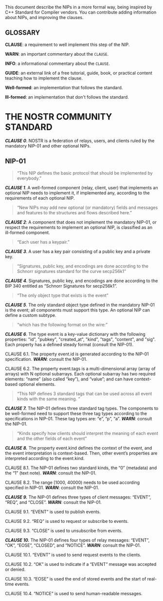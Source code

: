 This document describe the NIPs in a more formal way, being inspired by C++ Standard for Compiler vendors. You can contribute adding information about NIPs, and improving the clauses.

## GLOSSARY

**CLAUSE**: a requirement to well implement this step of the NIP.

**WARN**: an important commentary about the `CLAUSE`.

**INFO**: a informational commentary about the `CLAUSE`.

**GUIDE**: an external link of a free tutorial, guide, book, or practical content teaching how to implement the clause.

**Well-formed**: an implementation that follows the standard.

**Ill-formed**: an implementation that don't follows the standard.


# THE NOSTR COMMUNITY STANDARD



***CLAUSE 0***. NOSTR is a federation of relays, users, and clients ruled by the mandatory NIP-01 and other optional NIPs.


## NIP-01 


> “This NIP defines the basic protocol that should be implemented by everybody.”


***CLAUSE 1***. A well-formed component (relay, client, user) that implements an optional NIP needs to implement it, if implemented any, according to the requirements of each optional NIP.


> “New NIPs may add new optional (or mandatory) fields and messages and features to the structures and flows described here.”


***CLAUSE 2***: A component that does not implement the mandatory NIP-01, or respect the requirements to implement an optional NIP, is classified as an ill-formed component.


> “Each user has a keypair.”


***CLAUSE 3***.  A user has a key pair consisting of a public key and a private key.


> “Signatures, public key, and encodings are done according to the Schnorr signatures standard for the curve secp256k1”


***CLAUSE 4***. Signatures, public key, and encodings are done according to the BIP 340 entitled as “Schnorr Signatures for secp256k1”.


> “The only object type that exists is the event”


***CLAUSE 5***. The only standard object type defined in the mandatory NIP-01 is the event; all components must support this type. An optional NIP can define a custom subtype.


> “which has the following format on the wire:”


***CLAUSE 6***. The type event is a key-value dictionary with the following properties: "id", "pubkey", "created_at", "kind", "tags", "content", and "sig". Each property has a defined steady format (consult the NIP-01).


CLAUSE 6.1. The property event.id is generated according to the NIP-01 specification.
***WARN***: consult the NIP-01.

CLAUSE 6.2. The property event.tags is a multi-dimensional array (array of arrays) with N optional subarrays. Each optional subarray has two required elements: “name” (also called “key”), and “value”; and can have context-based optional elements.

> “This NIP defines 3 standard tags that can be used across all event kinds with the same meaning. “


***CLAUSE 7.*** The NIP-01 defines three standard tag types. The components to be well-formed need to support these three tag types according to the specifications in NIP-01. These tag types are: “e”, “p”, “a”.
***WARN***: consult the NIP-01.

> “Kinds specify how clients should interpret the meaning of each event and the other fields of each event”


***CLAUSE 8.*** The property event.kind defines the context of the event, and the event interpretation is context-based. Then, other event’s properties are interpreted according to the event.kind.


CLAUSE 8.1. The NIP-01 defines two standard kinds, the “0” (metadata) and the “1” (text note).
***WARN***: consult the NIP-01.

CLAUSE 8.2. The range [1000, 40000) needs to be used according specified in NIP-01.
***WARN***: consult the NIP-01.

***CLAUSE 9.*** The NIP-01 defines three types of client messages: “EVENT”, “REQ”, and “CLOSE”.
***WARN***: consult the NIP-01.

CLAUSE 9.1. “EVENT” is used to publish events.

CLAUSE 9.2. “REQ” is used to request or subscribe to events.

CLAUSE 9.3. “CLOSE” is used to unsubscribe from events.


***CLAUSE 10.*** The NIP-01 defines four types of relay messages: “EVENT”, “OK”, “EOSE”, “CLOSED”, and “NOTICE”.
***WARN***: consult the NIP-01.

CLAUSE 10.1. “EVENT” is used to send request events to the clients.

CLAUSE 10.2. “OK” is used to indicate if a “EVENT” message was accepted or denied.

CLAUSE 10.3. “EOSE” is used the end of stored events and the start of real-time events.

CLAUSE 10.4. “NOTICE” is used to send human-readable messages.
